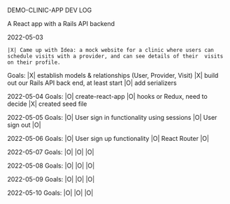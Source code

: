 DEMO-CLINIC-APP DEV LOG

A React app with a Rails API backend

2022-05-03

    |X| Came up with Idea: a mock website for a clinic where users can schedule visits with a provider, and can see details of their  visits on their profile.

  Goals: 
    |X| establish models & relationships (User, Provider, Visit)
    |X| build out our Rails API back end, at least start
    |O| add serializers

2022-05-04
  Goals:
    |O| create-react-app
    |O| hooks or Redux, need to decide
    |X| created seed file

2022-05-05
  Goals:
    |O| User sign in functionality using sessions
    |O| User sign out 
    |O|

2022-05-06
  Goals:
    |O| User sign up functionality 
    |O| React Router
    |O| 

2022-05-07
  Goals:
    |O|
    |O|
    |O|

2022-05-08
  Goals:
    |O|
    |O|
    |O|

2022-05-09
  Goals:
    |O|
    |O|
    |O|

2022-05-10
  Goals:
    |O|
    |O|
    |O|


